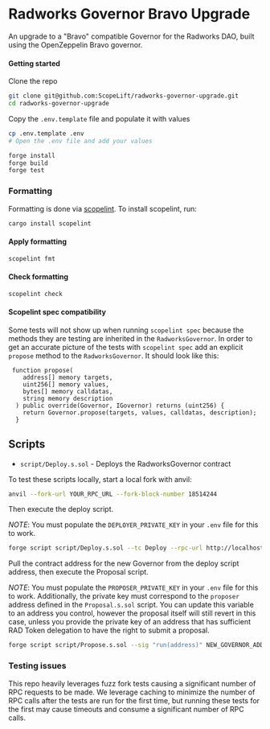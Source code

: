 # Radworks Governor Bravo Upgrade

An upgrade to a "Bravo" compatible Governor for the Radworks DAO, built using the OpenZeppelin Bravo governor.

#### Getting started

Clone the repo

```bash
git clone git@github.com:ScopeLift/radworks-governor-upgrade.git
cd radworks-governor-upgrade
```

Copy the `.env.template` file and populate it with values

```bash
cp .env.template .env
# Open the .env file and add your values
```

```bash
forge install
forge build
forge test
```

### Formatting

Formatting is done via [scopelint](https://github.com/ScopeLift/scopelint). To install scopelint, run:

```bash
cargo install scopelint
```

#### Apply formatting

```bash
scopelint fmt
```

#### Check formatting

```bash
scopelint check
```

#### Scopelint spec compatibility

Some tests will not show up when running `scopelint spec` because the methods they are testing are inherited in the `RadworksGovernor`. In order to get an accurate picture of the tests with `scopelint spec` add an explicit `propose` method to the `RadworksGovernor`. It should look like this:

```
 function propose(
    address[] memory targets,
    uint256[] memory values,
    bytes[] memory calldatas,
    string memory description
  ) public override(Governor, IGovernor) returns (uint256) {
    return Governor.propose(targets, values, calldatas, description);
  }
```

## Scripts

- `script/Deploy.s.sol` - Deploys the RadworksGovernor contract

To test these scripts locally, start a local fork with anvil:

```bash
anvil --fork-url YOUR_RPC_URL --fork-block-number 18514244
```

Then execute the deploy script.

_NOTE_: You must populate the `DEPLOYER_PRIVATE_KEY` in your `.env` file for this to work.

```bash
forge script script/Deploy.s.sol --tc Deploy --rpc-url http://localhost:8545 --broadcast
```

Pull the contract address for the new Governor from the deploy script address, then execute the Proposal script.

_NOTE_: You must populate the `PROPOSER_PRIVATE_KEY` in your `.env` file for this to work. Additionally, the
private key must correspond to the `proposer` address defined in the `Proposal.s.sol` script. You can update this
variable to an address you control, however the proposal itself will still revert in this case, unless you provide
the private key of an address that has sufficient RAD Token delegation to have the right to submit a proposal.

```bash
forge script script/Propose.s.sol --sig "run(address)" NEW_GOVERNOR_ADDRESS --rpc-url http://localhost:8545 --broadcast
```

### Testing issues

This repo heavily leverages fuzz fork tests causing a significant number of RPC requests to be made. We leverage caching to minimize the number of RPC calls after the tests are run for the first time, but running these tests for the first may cause timeouts and consume a significant number of RPC calls.
